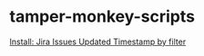 # tamper-monkey-scripts
[Install: Jira Issues Updated Timestamp by filter](https://raw.githubusercontent.com/ChrisHillCap/tamper-monkey-scripts/master/jira-updated-status-by-filter-tampermonkey.js)
